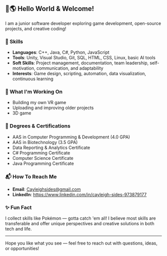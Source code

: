 ## 👋🌎 Hello World & Welcome! 

I am a junior software developer exploring game development, open-source projects, and creative coding!

### 🔧 Skills 
- **Languages**: C++, Java, C#, Python, JavaScript
- **Tools**: Unity, Visual Studio, Git, SQL, HTML, CSS, Linux, basic AI tools
- **Soft Skills**: Project management, documentation, team leadership, self-motivation, communication, and adaptability  
- **Interests**: Game design, scripting, automation, data visualization, continuous learning

### 🚧 What I'm Working On 
- Building my own VR game
- Uploading and improving older projects
- 3D game 

### 🥇 Degrees & Certifications
- AAS in Computer Programming & Development (4.0 GPA)
- AAS in Biotechnology (3.5 GPA)
- Data Reporting & Analytics Certificate 
- C# Programming Certificate
- Computer Science Certificate
- Java Programming Certificate

### 📬 How To Reach Me 
- **Email**: Cayleighsides@gmail.com
- **LinkedIn**: https://www.linkedin.com/in/cayleigh-sides-973879177

### ✨ Fun Fact 
I collect skills like Pokémon — gotta catch 'em all! I believe most skills are transferable and offer unique perspectives and creative solutions in both tech and life.

---

Hope you like what you see — feel free to reach out with questions, ideas, or opportunities! 
